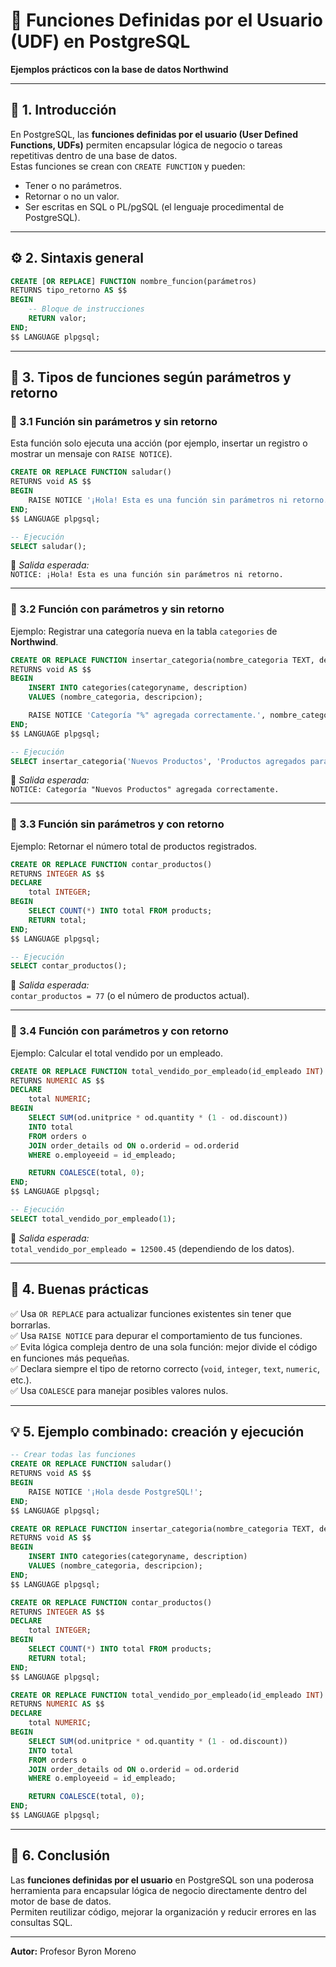 # 🧠 Funciones Definidas por el Usuario (UDF) en PostgreSQL
**Ejemplos prácticos con la base de datos Northwind**

---

## 📘 1. Introducción

En PostgreSQL, las **funciones definidas por el usuario (User Defined Functions, UDFs)** permiten encapsular lógica de negocio o tareas repetitivas dentro de una base de datos.  
Estas funciones se crean con `CREATE FUNCTION` y pueden:
- Tener o no parámetros.
- Retornar o no un valor.
- Ser escritas en SQL o PL/pgSQL (el lenguaje procedimental de PostgreSQL).

---

## ⚙️ 2. Sintaxis general

```sql
CREATE [OR REPLACE] FUNCTION nombre_funcion(parámetros)
RETURNS tipo_retorno AS $$
BEGIN
    -- Bloque de instrucciones
    RETURN valor;
END;
$$ LANGUAGE plpgsql;
```

---

## 🧩 3. Tipos de funciones según parámetros y retorno

### 🔹 3.1 Función sin parámetros y sin retorno

Esta función solo ejecuta una acción (por ejemplo, insertar un registro o mostrar un mensaje con `RAISE NOTICE`).

```sql
CREATE OR REPLACE FUNCTION saludar()
RETURNS void AS $$
BEGIN
    RAISE NOTICE '¡Hola! Esta es una función sin parámetros ni retorno.';
END;
$$ LANGUAGE plpgsql;

-- Ejecución
SELECT saludar();
```
📘 *Salida esperada:*  
`NOTICE: ¡Hola! Esta es una función sin parámetros ni retorno.`

---

### 🔹 3.2 Función con parámetros y sin retorno

Ejemplo: Registrar una categoría nueva en la tabla `categories` de **Northwind**.

```sql
CREATE OR REPLACE FUNCTION insertar_categoria(nombre_categoria TEXT, descripcion TEXT)
RETURNS void AS $$
BEGIN
    INSERT INTO categories(categoryname, description)
    VALUES (nombre_categoria, descripcion);

    RAISE NOTICE 'Categoría "%" agregada correctamente.', nombre_categoria;
END;
$$ LANGUAGE plpgsql;

-- Ejecución
SELECT insertar_categoria('Nuevos Productos', 'Productos agregados para promociones');
```

📘 *Salida esperada:*  
`NOTICE: Categoría "Nuevos Productos" agregada correctamente.`

---

### 🔹 3.3 Función sin parámetros y con retorno

Ejemplo: Retornar el número total de productos registrados.

```sql
CREATE OR REPLACE FUNCTION contar_productos()
RETURNS INTEGER AS $$
DECLARE
    total INTEGER;
BEGIN
    SELECT COUNT(*) INTO total FROM products;
    RETURN total;
END;
$$ LANGUAGE plpgsql;

-- Ejecución
SELECT contar_productos();
```

📘 *Salida esperada:*  
`contar_productos = 77` (o el número de productos actual).

---

### 🔹 3.4 Función con parámetros y con retorno

Ejemplo: Calcular el total vendido por un empleado.

```sql
CREATE OR REPLACE FUNCTION total_vendido_por_empleado(id_empleado INT)
RETURNS NUMERIC AS $$
DECLARE
    total NUMERIC;
BEGIN
    SELECT SUM(od.unitprice * od.quantity * (1 - od.discount))
    INTO total
    FROM orders o
    JOIN order_details od ON o.orderid = od.orderid
    WHERE o.employeeid = id_empleado;

    RETURN COALESCE(total, 0);
END;
$$ LANGUAGE plpgsql;

-- Ejecución
SELECT total_vendido_por_empleado(1);
```

📘 *Salida esperada:*  
`total_vendido_por_empleado = 12500.45` (dependiendo de los datos).

---

## 🧠 4. Buenas prácticas

✅ Usa `OR REPLACE` para actualizar funciones existentes sin tener que borrarlas.  
✅ Usa `RAISE NOTICE` para depurar el comportamiento de tus funciones.  
✅ Evita lógica compleja dentro de una sola función: mejor divide el código en funciones más pequeñas.  
✅ Declara siempre el tipo de retorno correcto (`void`, `integer`, `text`, `numeric`, etc.).  
✅ Usa `COALESCE` para manejar posibles valores nulos.

---

## 💡 5. Ejemplo combinado: creación y ejecución

```sql
-- Crear todas las funciones
CREATE OR REPLACE FUNCTION saludar()
RETURNS void AS $$
BEGIN
    RAISE NOTICE '¡Hola desde PostgreSQL!';
END;
$$ LANGUAGE plpgsql;

CREATE OR REPLACE FUNCTION insertar_categoria(nombre_categoria TEXT, descripcion TEXT)
RETURNS void AS $$
BEGIN
    INSERT INTO categories(categoryname, description)
    VALUES (nombre_categoria, descripcion);
END;
$$ LANGUAGE plpgsql;

CREATE OR REPLACE FUNCTION contar_productos()
RETURNS INTEGER AS $$
DECLARE
    total INTEGER;
BEGIN
    SELECT COUNT(*) INTO total FROM products;
    RETURN total;
END;
$$ LANGUAGE plpgsql;

CREATE OR REPLACE FUNCTION total_vendido_por_empleado(id_empleado INT)
RETURNS NUMERIC AS $$
DECLARE
    total NUMERIC;
BEGIN
    SELECT SUM(od.unitprice * od.quantity * (1 - od.discount))
    INTO total
    FROM orders o
    JOIN order_details od ON o.orderid = od.orderid
    WHERE o.employeeid = id_empleado;

    RETURN COALESCE(total, 0);
END;
$$ LANGUAGE plpgsql;
```

---

## 🧾 6. Conclusión

Las **funciones definidas por el usuario** en PostgreSQL son una poderosa herramienta para encapsular lógica de negocio directamente dentro del motor de base de datos.  
Permiten reutilizar código, mejorar la organización y reducir errores en las consultas SQL.

---

**Autor:** Profesor Byron Moreno
